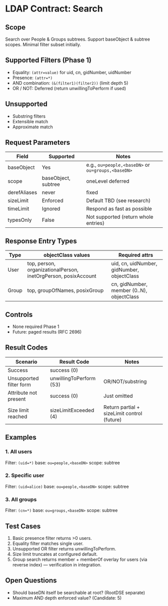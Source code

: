 # LDAP Contract: Search

## Scope

Search over People & Groups subtrees. Support baseObject & subtree scopes. Minimal filter subset initially.

## Supported Filters (Phase 1)

- Equality: `(attr=value)` for uid, cn, gidNumber, uidNumber
- Presence: `(attr=*)`
- AND combination: `(&(filter1)(filter2))` (limit depth 5)
- OR / NOT: Deferred (return unwillingToPerform if used)

## Unsupported

- Substring filters
- Extensible match
- Approximate match

## Request Parameters

| Field        | Supported           | Notes                                              |
| ------------ | ------------------- | -------------------------------------------------- |
| baseObject   | Yes                 | e.g., `ou=people,<baseDN>` or `ou=groups,<baseDN>` |
| scope        | baseObject, subtree | oneLevel deferred                                  |
| derefAliases | never               | fixed                                              |
| sizeLimit    | Enforced            | Default TBD (see research)                         |
| timeLimit    | Ignored             | Respond as fast as possible                        |
| typesOnly    | False               | Not supported (return whole entries)               |

## Response Entry Types

| Type  | objectClass values                                             | Required attrs                             |
| ----- | -------------------------------------------------------------- | ------------------------------------------ |
| User  | top, person, organizationalPerson, inetOrgPerson, posixAccount | uid, cn, uidNumber, gidNumber, objectClass |
| Group | top, groupOfNames, posixGroup                                  | cn, gidNumber, member (0..N), objectClass  |

## Controls

- None required Phase 1
- Future: paged results (RFC 2696)

## Result Codes

| Scenario                | Result Code             | Notes                                       |
| ----------------------- | ----------------------- | ------------------------------------------- |
| Success                 | success (0)             |                                             |
| Unsupported filter form | unwillingToPerform (53) | OR/NOT/substring                            |
| Attribute not present   | success (0)             | Just omitted                                |
| Size limit reached      | sizeLimitExceeded (4)   | Return partial + sizeLimit control (future) |

## Examples

### 1. All users

Filter: `(uid=*)` base: `ou=people,<baseDN>` scope: subtree

### 2. Specific user

Filter: `(uid=alice)` base: `ou=people,<baseDN>` scope: subtree

### 3. All groups

Filter: `(cn=*)` base: `ou=groups,<baseDN>` scope: subtree

## Test Cases

1. Basic presence filter returns >0 users.
2. Equality filter matches single user.
3. Unsupported OR filter returns unwillingToPerform.
4. Size limit truncates at configured default.
5. Group search returns member + memberOf overlay for users (via reverse index) — verification in integration.

## Open Questions

- Should baseDN itself be searchable at root? (RootDSE separate)
- Maximum AND depth enforced value? (Candidate: 5)
